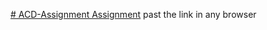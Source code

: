 [# ACD-Assignment
Assignment](https://drive.google.com/file/d/1Qkut_peIVEILyuUnv-Abh_ZcEen2umQ6/view?usp=drive_link)
past the link in any browser
